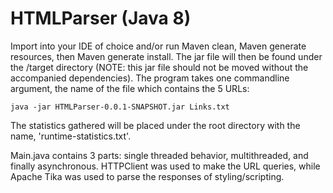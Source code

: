 # HTMLParser (Java 8)

Import into your IDE of choice and/or run Maven clean, Maven generate resources, then Maven generate install. The jar file will then be found under the /target directory (NOTE: this jar file should not be moved without the accompanied dependencies). The program takes one commandline argument, the name of the file which contains the 5 URLs:

```
java -jar HTMLParser-0.0.1-SNAPSHOT.jar Links.txt
```

The statistics gathered will be placed under the root directory with the name, 'runtime-statistics.txt'.

Main.java contains 3 parts: single threaded behavior, multithreaded, and finally asynchronous. HTTPClient was used to make the URL queries, while Apache Tika was used to parse the responses of styling/scripting. 
